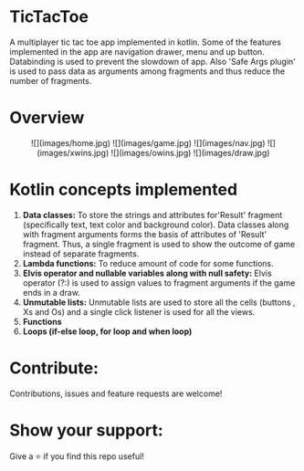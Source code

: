 # TicTacToe
A multiplayer tic tac toe app implemented in kotlin. Some of the features implemented in the app are navigation drawer, menu and up button. Databinding is used to prevent the slowdown of app. Also 'Safe Args plugin' is used to pass data as arguments among fragments and thus reduce the number of fragments. 

# Overview
<p align = "center">
![](images/home.jpg)
![](images/game.jpg)
![](images/nav.jpg)
![](images/xwins.jpg)
![](images/owins.jpg)
![](images/draw.jpg)
</p>

# Kotlin concepts implemented
1. **Data classes:** To store the strings and attributes for'Result' fragment (specifically text, text color and background color). Data classes along with fragment arguments forms the basis of attributes of 'Result' fragment. Thus, a single fragment is used to show the outcome of game instead of separate fragments.
2. **Lambda functions:** To reduce amount of code for some functions.
3. **Elvis operator and nullable variables along with null safety:** Elvis operator (?:) is used to assign values to fragment arguments if the game ends in a draw. 
4. **Unmutable lists:** Unmutable lists are used to store all the cells (buttons , Xs and Os) and a single click listener is used for all the views.
4. **Functions**
5. **Loops (if-else loop, for loop and when loop)**

# Contribute:
Contributions, issues and feature requests are welcome!

# Show your support:
Give a ⭐️ if you find this repo useful!
